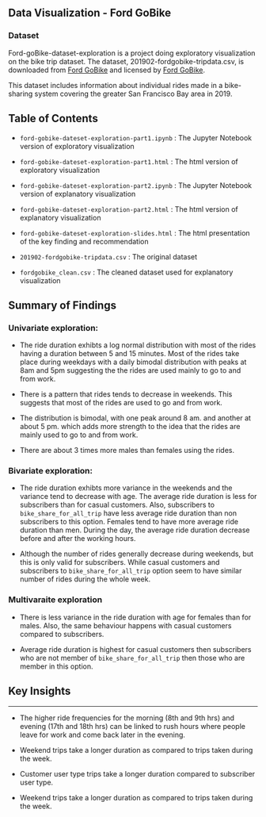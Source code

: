 ## Data Visualization - Ford GoBike

### Dataset

Ford-goBike-dataset-exploration is a project doing exploratory visualization on the bike trip dataset. The dataset, 201902-fordgobike-tripdata.csv, is downloaded from [Ford GoBike](https://s3.amazonaws.com/fordgobike-data/index.html "Ford GoBike") and licensed by [Ford GoBike](https://assets.fordgobike.com/data-license-agreement.html "Ford GoBike"). 

This dataset includes information about individual rides made in a bike-sharing system covering the greater San Francisco Bay area in 2019. 

## Table of Contents

- `ford-gobike-dateset-exploration-part1.ipynb` : The Jupyter Notebook version of exploratory visualization

- `ford-gobike-dateset-exploration-part1.html` : The html version of exploratory visualization

- `ford-gobike-dateset-exploration-part2.ipynb` : The Jupyter Notebook version of explanatory visualization

- `ford-gobike-dateset-exploration-part2.html` : The html version of explanatory visualization

- `ford-gobike-dateset-exploration-slides.html` : The html presentation of the key finding and recommendation

- `201902-fordgobike-tripdata.csv` : The original dataset

- `fordgobike_clean.csv` : The cleaned dataset used for explanatory visualization 

## Summary of Findings

### Univariate exploration: 
- The ride duration exhibts a log normal distribution with most of the rides having a duration between 5 and 15 minutes. Most of the rides take place during weekdays with a daily bimodal distribution with peaks at 8am and 5pm suggesting the the rides are used mainly to go to and from work.

- There is a pattern that rides tends to decrease in weekends. This suggests that most of the rides are used to go and from work.

- The distribution is bimodal, with one peak around 8 am. and another at about 5 pm. which adds more strength to the idea that the rides are mainly used to go to and from work.

- There are about 3 times more males than females using the rides.

### Bivariate exploration:
- The ride duration exhibts more variance in the weekends and the variance tend to decrease with age. The average ride duration is less for subscribers than for casual customers. Also, subscribers to `bike_share_for_all_trip` have less average ride duration than non subscribers to this option. Females tend to have more average ride duration than men. During the day, the average ride duration decrease before and after the working hours.

- Although the number of rides generally decrease during weekends, but this is only valid for subscribers. While casual customers and subscribers to `bike_share_for_all_trip` option seem to have similar number of rides during the whole week.

### Multivaraite exploration

- There is less variance in the ride duration with age for females than for males. Also, the same behaviour happens with casual customers compared to subscribers.

- Average ride duration is highest for casual customers then subscribers who are not member of `bike_share_for_all_trip` then those who are member in this option.

## Key Insights
---

- The higher ride frequencies for the morning (8th and 9th hrs) and evening (17th and 18th hrs) can be linked to rush hours where people leave for work and come back later in the evening.

- Weekend trips take a longer duration as compared to trips taken during the week.

- Customer user type trips take a longer duration compared to subscriber user type.

- Weekend trips take a longer duration as compared to trips taken during the week.
